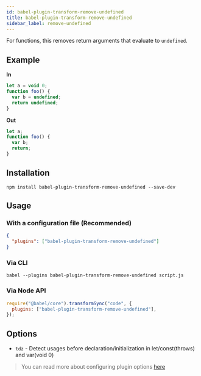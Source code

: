 ```yaml
---
id: babel-plugin-transform-remove-undefined
title: babel-plugin-transform-remove-undefined
sidebar_label: remove-undefined
---
```


For functions, this removes return arguments that evaluate to `undefined`.

## Example

**In**

```js title="JavaScript"
let a = void 0;
function foo() {
  var b = undefined;
  return undefined;
}
```

**Out**

```js title="JavaScript"
let a;
function foo() {
  var b;
  return;
}
```

## Installation

```shell title="Shell"
npm install babel-plugin-transform-remove-undefined --save-dev
```

## Usage

### With a configuration file (Recommended)

```json title="babel.config.json"
{
  "plugins": ["babel-plugin-transform-remove-undefined"]
}
```

### Via CLI

```shell title="Shell"
babel --plugins babel-plugin-transform-remove-undefined script.js
```

### Via Node API

```js title="JavaScript"
require("@babel/core").transformSync("code", {
  plugins: ["babel-plugin-transform-remove-undefined"],
});
```

## Options

- `tdz` - Detect usages before declaration/initialization in let/const(throws) and var(void 0)

> You can read more about configuring plugin options [here](https://babeljs.io/docs/en/plugins#plugin-options)

